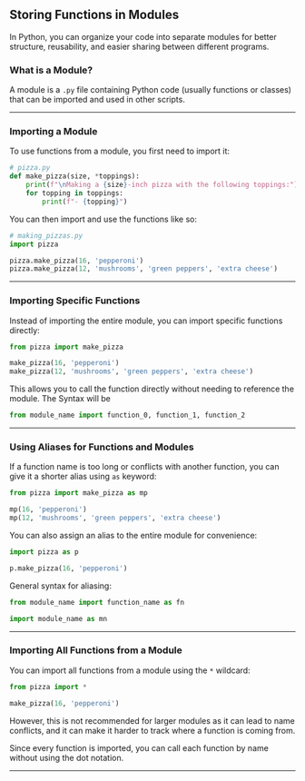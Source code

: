 

## Storing Functions in Modules

In Python, you can organize your code into separate modules for better structure, reusability, and easier sharing between different programs.

### **What is a Module?**

A module is a `.py` file containing Python code (usually functions or classes) that can be imported and used in other scripts.

---

### **Importing a Module**

To use functions from a module, you first need to import it:

```python
# pizza.py
def make_pizza(size, *toppings):
    print(f"\nMaking a {size}-inch pizza with the following toppings:")
    for topping in toppings:
        print(f"- {topping}")
```

You can then import and use the functions like so:

```python
# making_pizzas.py
import pizza

pizza.make_pizza(16, 'pepperoni')
pizza.make_pizza(12, 'mushrooms', 'green peppers', 'extra cheese')
```

---

### **Importing Specific Functions**

Instead of importing the entire module, you can import specific functions directly:

```python
from pizza import make_pizza

make_pizza(16, 'pepperoni')
make_pizza(12, 'mushrooms', 'green peppers', 'extra cheese')
```

This allows you to call the function directly without needing to reference the module. The Syntax will be
```python
from module_name import function_0, function_1, function_2
```

---

### **Using Aliases for Functions and Modules**

If a function name is too long or conflicts with another function, you can give it a shorter alias using `as` keyword:

```python
from pizza import make_pizza as mp

mp(16, 'pepperoni')
mp(12, 'mushrooms', 'green peppers', 'extra cheese')
```

You can also assign an alias to the entire module for convenience:

```python
import pizza as p

p.make_pizza(16, 'pepperoni')
```

General syntax for aliasing:

```python
from module_name import function_name as fn

import module_name as mn
```

---

### **Importing All Functions from a Module**

You can import all functions from a module using the `*` wildcard:

```python
from pizza import *

make_pizza(16, 'pepperoni')
```

However, this is not recommended for larger modules as it can lead to name conflicts, and it can make it harder to track where a function is coming from. 

Since every function is imported, you can call each function by name without using the dot notation. 

---
